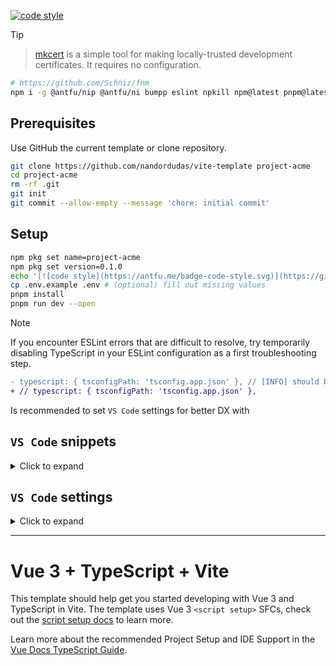 [![code style](https://antfu.me/badge-code-style.svg)](https://github.com/antfu/eslint-config)

> [!TIP]
>
> > [mkcert](https://github.com/FiloSottile/mkcert) is a simple tool for making locally-trusted development
> > certificates. It requires no configuration.
>
> ```bash
> # https://github.com/Schniz/fnm
> npm i -g @antfu/nip @antfu/ni bumpp eslint npkill npm@latest pnpm@latest taze
> ```

## Prerequisites

Use GitHub the current template or clone repository.

```bash
git clone https://github.com/nandordudas/vite-template project-acme
cd project-acme
rm -rf .git
git init
git commit --allow-empty --message 'chore: initial commit'
```

## Setup

```bash
npm pkg set name=project-acme
npm pkg set version=0.1.0
echo '[![code style](https://antfu.me/badge-code-style.svg)](https://github.com/antfu/eslint-config)' >.github/README.md
cp .env.example .env # (optional) fill out missing values
pnpm install
pnpm run dev --open
```

> [!NOTE]
>
> If you encounter ESLint errors that are difficult to resolve, try temporarily disabling TypeScript in your ESLint
> configuration as a first troubleshooting step.
>
> ```diff
> - typescript: { tsconfigPath: 'tsconfig.app.json' }, // [INFO] should be commented out
> + // typescript: { tsconfigPath: 'tsconfig.app.json' },
> ```

Is recommended to set `VS Code` settings for better DX with

## `VS Code` snippets

<details>
<summary>Click to expand</summary>

```jsonc
{
  "Vue Component Template": {
    "prefix": "vue-component",
    "description": "Creates a new component template with TypeScript support",
    "scope": "vue",
    "body": [
      "<script lang=\"ts\">",
      "/* [INFO] empty */",
      "</script>",
      "",
      "<script setup lang=\"ts\">",
      "defineOptions({",
      "  name: '${TM_FILENAME_BASE}',",
      "  inheritAttrs: false,",
      "})",
      "</script>",
      "",
      "<template>",
      "  <div>",
      "    ${TM_FILENAME_BASE}",
      "  </div>",
      "</template>",
      ""
    ]
  },
  /*  */
  "Pinia Setup Store Boilerplate": {
    "prefix": "pinia-setup",
    "description": "Bootstrap the code needed for a Pinia Setup Store file",
    "scope": "typescript",
    "body": [
      "export const use${TM_FILENAME_BASE/^(.*)$/${1:/pascalcase}/}Store = defineStore('$TM_FILENAME_BASE', () => {",
      "  return {}",
      "})",
      "",
      "if (import.meta.hot)",
      " import.meta.hot.accept(acceptHMRUpdate(use${TM_FILENAME_BASE/^(.*)$/${1:/pascalcase}/}Store, import.meta.hot))",
      ""
    ]
  }
}
```

</details>

## `VS Code` settings

<details>
<summary>Click to expand</summary>

```jsonc
{
  "[vue]": {
    "editor.defaultFormatter": "Vue.volar"
  },
  /*  */
  "editor.codeActionsOnSave": {
    "source.fixAll.eslint": "explicit",
    "source.organizeImports": "never"
  },
  "editor.formatOnSave": false,
  "editor.gotoLocation.multipleDefinitions": "goto",
  "editor.inlayHints.enabled": "offUnlessPressed",
  "editor.quickSuggestions": {
    "strings": "on"
  },
  /*  */
  "files.associations": {
    "*.css": "tailwindcss"
  },
  /*  */
  "javascript.inlayHints.parameterNames.enabled": "literals",
  "javascript.inlayHints.variableTypes.enabled": true,
  /*  */
  "js/ts.implicitProjectConfig.checkJs": false,
  /*  */
  "typescript.enablePromptUseWorkspaceTsdk": true,
  "typescript.disableAutomaticTypeAcquisition": true,
  "typescript.format.semicolons": "remove",
  "typescript.inlayHints.enumMemberValues.enabled": true,
  "typescript.inlayHints.functionLikeReturnTypes.enabled": true,
  "typescript.inlayHints.parameterNames.enabled": "literals",
  "typescript.inlayHints.parameterNames.suppressWhenArgumentMatchesName": true,
  "typescript.inlayHints.parameterTypes.enabled": true,
  "typescript.inlayHints.propertyDeclarationTypes.enabled": true,
  "typescript.inlayHints.variableTypes.enabled": true,
  "typescript.inlayHints.variableTypes.suppressWhenTypeMatchesName": true,
  "typescript.preferences.importModuleSpecifier": "non-relative",
  "typescript.preferences.importModuleSpecifierEnding": "minimal",
  "typescript.preferences.preferTypeOnlyAutoImports": true,
  "typescript.preferences.quoteStyle": "single",
  "typescript.suggest.completeFunctionCalls": false,
  "typescript.tsc.autoDetect": "off",
  "typescript.tsdk": "node_modules/typescript/lib",
  "typescript.tsserver.maxTsServerMemory": 4096,
  "typescript.tsserver.useSyntaxServer": "never",
  "typescript.tsserver.watchOptions": {
    "fallbackPolling": "dynamicPriorityPolling",
    "synchronousWatchDirectory": true,
    "watchFile": "useFsEventsOnParentDirectory"
  },
  "typescript.updateImportsOnFileMove.enabled": "always",
  /*  */
  "vue.codeLens.enabled": false,
  "vue.inlayHints.destructuredProps": true,
  "vue.inlayHints.inlineHandlerLeading": true,
  "vue.inlayHints.missingProps": true,
  "vue.inlayHints.optionsWrapper": true,
  "vue.inlayHints.vBindShorthand": true,
  /*  */
  "eslint.options": {
    "cache": true,
    "overrideConfigFile": ".config/eslint.ts"
  },
  "eslint.rules.customizations": [
    { "rule": "style/*", "severity": "off", "fixable": true },
    { "rule": "format/*", "severity": "off", "fixable": true },
    { "rule": "*-indent", "severity": "off", "fixable": true },
    { "rule": "*-spacing", "severity": "off", "fixable": true },
    { "rule": "*-spaces", "severity": "off", "fixable": true },
    { "rule": "*-order", "severity": "off", "fixable": true },
    { "rule": "*-dangle", "severity": "off", "fixable": true },
    { "rule": "*-newline", "severity": "off", "fixable": true },
    { "rule": "*quotes", "severity": "off", "fixable": true },
    { "rule": "*semi", "severity": "off", "fixable": true }
  ],
  "eslint.validate": [
    "html",
    "json",
    "markdown",
    "tailwindcss",
    "typescript",
    "vue"
  ],
  /*  */
  "cSpell.allowCompoundWords": true,
  "cSpell.language": "en-US",
  "cSpell.words": [
    "bradlc",
    "bumpp",
    "dbaeumer",
    "nums",
    "nuxt",
    "unplugin",
    "usernamehw"
  ],
  /*  */
  "tailwindCSS.classAttributes": [
    "active-class",
    "class",
    "enter-active-class",
    "enter-active-class",
    "enter-from-class",
    "enter-to-class",
    "leave-active-class",
    "leave-from-class",
    "leave-to-class",
    "inactive-class"
  ],
  "tailwindCSS.emmetCompletions": true,
  /*  */
  "errorLens.fontStyleItalic": true,
  "errorLens.gutterIconsEnabled": true,
  "errorLens.scrollbarHackEnabled": true
}
```

</details>

---

# Vue 3 + TypeScript + Vite

This template should help get you started developing with Vue 3 and TypeScript in Vite. The template uses Vue 3 `<script setup>` SFCs, check out the [script setup docs](https://v3.vuejs.org/api/sfc-script-setup.html#sfc-script-setup) to learn more.

Learn more about the recommended Project Setup and IDE Support in the [Vue Docs TypeScript Guide](https://vuejs.org/guide/typescript/overview.html#project-setup).
